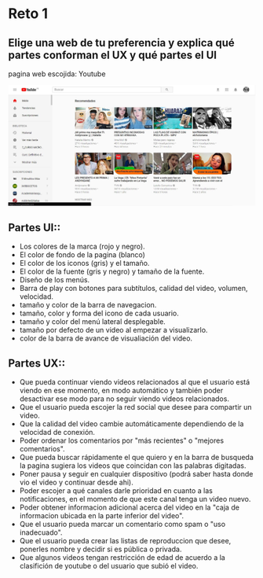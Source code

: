 # Reto 1
## Elige una web de tu preferencia y explica qué partes conforman el UX y qué partes el UI
pagina web escojida: Youtube

![YOUTUBE](assets/img/youtube.JPG)

## Partes UI::                                                              

* Los colores de la marca (rojo y negro).                                  
* El color de fondo de la pagina (blanco)                                  
* El color de los iconos (gris) y el tamaño.   
* El color de la fuente (gris y negro) y tamaño de la fuente.   
* Diseño de los menús.                                                                                                                              
* Barra de play con botones para subtítulos, calidad del video, volumen, velocidad.
* tamaño y color de la barra de navegacion.
* tamaño, color y forma del icono de cada usuario.
* tamaño y color del menú lateral desplegable.
* tamaño por defecto de un video al empezar a visualizarlo.
* color de la barra de avance de visualiación del video.

## Partes UX::

* Que pueda continuar viendo videos relacionados al que el usuario está viendo en ese momento, en modo automático y también poder desactivar ese modo  para no seguir viendo videos relacionados.                                                                                  
* Que el usuario pueda escojer la red social que desee para compartir un video.
* Que la calidad del video cambie automáticamente dependiendo de la velocidad de conexión.
* Poder ordenar los comentarios por "más recientes" o "mejores comentarios".
* Que pueda buscar rápidamente el que quiero y en la barra de busqueda la pagina sugiera los videos que coincidan con las palabras digitadas.
* Poner pausa y seguir en cualquier dispositivo (podrá saber hasta donde vio el video y continuar desde ahi).
* Poder escojer a qué canales darle prioridad en cuanto a las notificaciones, en el momento de que este canal tenga un video nuevo.
* Poder obtener informacion adicional acerca del video en la "caja de informacion ubicada en la parte inferior del video".
* Que el usuario pueda marcar un comentario como spam o "uso inadecuado".
* Que el usuario pueda crear las listas de reproduccion que desee, ponerles nombre y decidir si es pública o privada.
* Que algunos videos tengan restricción de edad de acuerdo a la clasifición de youtube o del usuario que subió el video.
